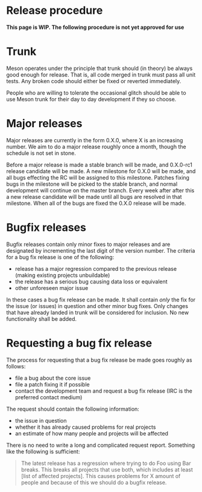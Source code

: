 # Release procedure

**This page is WIP. The following procedure is not yet approved for use**

# Trunk

Meson operates under the principle that trunk should (in theory) be always
good enough for release. That is, all code merged in trunk must pass all unit
tests. Any broken code should either be fixed or reverted immediately.

People who are willing to tolerate the occasional glitch should be able to
use Meson trunk for their day to day development if they so choose.

# Major releases

Major releases are currently in the form 0.X.0, where X is an increasing
number. We aim to do a major release roughly once a month, though the
schedule is not set in stone.

Before a major release is made a stable branch will be made, and 0.X.0-rc1
release candidate will be made. A new milestone for 0.X.0 will be made, and
all bugs effecting the RC will be assigned to this milestone. Patches fixing
bugs in the milestone will be picked to the stable branch, and normal
development will continue on the master branch. Every week after after this a
new release candidate will be made until all bugs are resolved in that
milestone. When all of the bugs are fixed the 0.X.0 release will be made.

# Bugfix releases

Bugfix releases contain only minor fixes to major releases and are designated
by incrementing the last digit of the version number. The criteria for a bug
fix release is one of the following:

 - release has a major regression compared to the previous release (making
   existing projects unbuildable)
 - the release has a serious bug causing data loss or equivalent
 - other unforeseen major issue

In these cases a bug fix release can be made. It shall contain _only_ the fix
for the issue (or issues) in question and other minor bug fixes. Only changes
that have already landed in trunk will be considered for inclusion. No new
functionality shall be added.

# Requesting a bug fix release

The process for requesting that a bug fix release be made goes roughly as follows:

 - file a bug about the core issue
 - file a patch fixing it if possible
 - contact the development team and request a bug fix release (IRC is the
   preferred contact medium)

The request should contain the following information:

 - the issue in question
 - whether it has already caused problems for real projects
 - an estimate of how many people and projects will be affected

There is no need to write a long and complicated request report. Something like the following is sufficient:

> The latest release has a regression where trying to do Foo using Bar
breaks. This breaks all projects that use both, which includes at least [list
of affected projects]. This causes problems for X amount of people and
because of this we should do a bugfix release.
